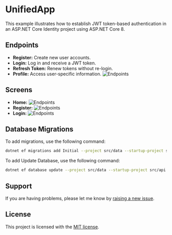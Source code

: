 # UnifiedApp

This example illustrates how to establish JWT token-based authentication in an ASP.NET Core Identity project using ASP.NET Core 8.

## Endpoints

- **Register:** Create new user accounts.
- **Login:** Log in and receive a JWT token.
- **Refresh Token:** Renew tokens without re-login.
- **Profile:** Access user-specific information.
![Endpoints](https://github.com/andissanayake/UnifiedApp/blob/master/images/endpoint.png?raw=true)


## Screens

- **Home:**
![Endpoints](https://github.com/andissanayake/UnifiedApp/blob/master/images/home.png?raw=true)
- **Register:**
![Endpoints](https://github.com/andissanayake/UnifiedApp/blob/master/images/register.png?raw=true)
- **Login:**
![Endpoints](https://github.com/andissanayake/UnifiedApp/blob/master/images/login.png?raw=true)

## Database Migrations

To add migrations, use the following command:

```bash
dotnet ef migrations add Initial --project src/data --startup-project src/api
```

To add Update Database, use the following command:

```bash
dotnet ef database update --project src/data --startup-project src/api
```
## Support

If you are having problems, please let me know by [raising a new issue](https://github.com/andissanayake/UnifiedApp/issues).

## License

This project is licensed with the [MIT license](LICENSE).
